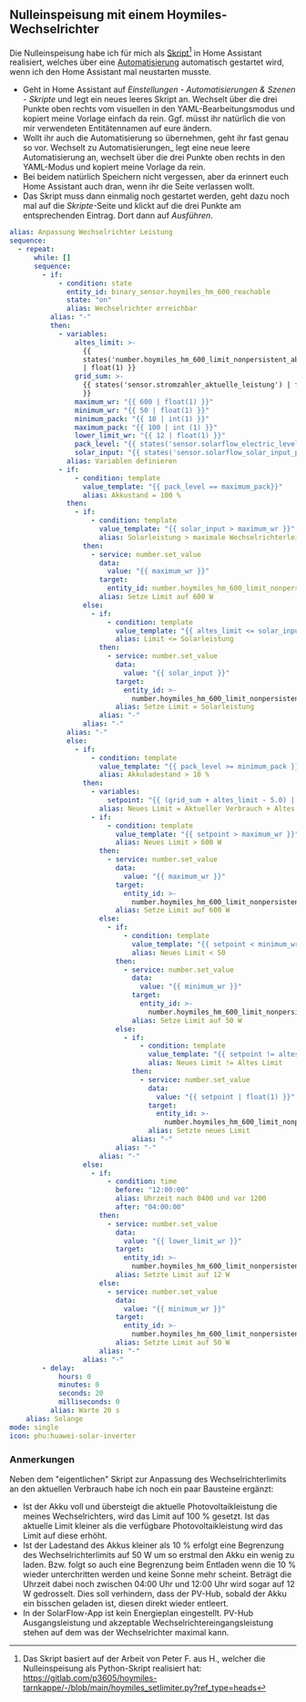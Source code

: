 ## Nulleinspeisung mit einem Hoymiles-Wechselrichter
Die Nulleinspeisung habe ich für mich als [Skript](script.yaml)[^1] in Home Assistant realisiert, welches über eine [Automatisierung](automation.yaml) automatisch gestartet wird, wenn ich den Home Assistant mal neustarten musste.
+ Geht in Home Assistant auf _Einstellungen_ - _Automatisierungen & Szenen_ - _Skripte_ und legt ein neues leeres Skript an. Wechselt über die drei Punkte oben rechts vom visuellen in den YAML-Bearbeitungsmodus und kopiert meine Vorlage einfach da rein. Ggf. müsst ihr natürlich die von mir verwendeten Entitätennamen auf eure ändern.
+ Wollt ihr auch die Automatisierung so übernehmen, geht ihr fast genau so vor. Wechselt zu Automatisierungen_ legt eine neue leere Automatisierung an, wechselt über die drei Punkte oben rechts in den YAML-Modus und kopiert meine Vorlage da rein.
+ Bei beidem natürlich Speichern nicht vergessen, aber da erinnert euch Home Assistant auch dran, wenn ihr die Seite verlassen wollt.
+ Das Skript muss dann einmalig noch gestartet werden, geht dazu noch mal auf die _Skripte_-Seite und klickt auf die drei Punkte am entsprechenden Eintrag. Dort dann auf _Ausführen_.
```yaml
alias: Anpassung Wechselrichter Leistung
sequence:
  - repeat:
      while: []
      sequence:
        - if:
            - condition: state
              entity_id: binary_sensor.hoymiles_hm_600_reachable
              state: "on"
              alias: Wechselrichter erreichbar
          alias: "-"
          then:
            - variables:
                altes_limit: >-
                  {{
                  states('number.hoymiles_hm_600_limit_nonpersistent_absolute')
                  | float(1) }}
                grid_sum: >-
                  {{ states('sensor.stromzahler_aktuelle_leistung') | float(1)
                  }}
                maximum_wr: "{{ 600 | float(1) }}"
                minimum_wr: "{{ 50 | float(1) }}"
                minimum_pack: "{{ 10 | int(1) }}"
                maximum_pack: "{{ 100 | int (1) }}"
                lower_limit_wr: "{{ 12 | float(1) }}"
                pack_level: "{{ states('sensor.solarflow_electric_level') | int(1) }}"
                solar_input: "{{ states('sensor.solarflow_solar_input_power') | float(1) }}"
              alias: Variablen definieren
            - if:
                - condition: template
                  value_template: "{{ pack_level == maximum_pack}}"
                  alias: Akkustand = 100 %
              then:
                - if:
                    - condition: template
                      value_template: "{{ solar_input > maximum_wr }}"
                      alias: Solarleistung > maximale Wechselrichterleistung
                  then:
                    - service: number.set_value
                      data:
                        value: "{{ maximum_wr }}"
                      target:
                        entity_id: number.hoymiles_hm_600_limit_nonpersistent_absolute
                      alias: Setze Limit auf 600 W
                  else:
                    - if:
                        - condition: template
                          value_template: "{{ altes_limit <= solar_input}}"
                          alias: Limit <= Solarleistung
                      then:
                        - service: number.set_value
                          data:
                            value: "{{ solar_input }}"
                          target:
                            entity_id: >-
                              number.hoymiles_hm_600_limit_nonpersistent_absolute
                          alias: Setze Limit = Solarleistung
                      alias: "-"
                  alias: "-"
              alias: "-"
              else:
                - if:
                    - condition: template
                      value_template: "{{ pack_level >= minimum_pack }}"
                      alias: Akkuladestand > 10 %
                  then:
                    - variables:
                        setpoint: "{{ (grid_sum + altes_limit - 5.0) | float(1) }}"
                      alias: Neues Limit = Aktueller Verbrauch + Altes Limit - 5
                    - if:
                        - condition: template
                          value_template: "{{ setpoint > maximum_wr }}"
                          alias: Neues Limit > 600 W
                      then:
                        - service: number.set_value
                          data:
                            value: "{{ maximum_wr }}"
                          target:
                            entity_id: >-
                              number.hoymiles_hm_600_limit_nonpersistent_absolute
                          alias: Setze Limit auf 600 W
                      else:
                        - if:
                            - condition: template
                              value_template: "{{ setpoint < minimum_wr}}"
                              alias: Neues Limit < 50
                          then:
                            - service: number.set_value
                              data:
                                value: "{{ minimum_wr }}"
                              target:
                                entity_id: >-
                                  number.hoymiles_hm_600_limit_nonpersistent_absolute
                              alias: Setze Limit auf 50 W
                          else:
                            - if:
                                - condition: template
                                  value_template: "{{ setpoint != altes_limit }}"
                                  alias: Neues Limit != Altes Limit
                              then:
                                - service: number.set_value
                                  data:
                                    value: "{{ setpoint | float(1) }}"
                                  target:
                                    entity_id: >-
                                      number.hoymiles_hm_600_limit_nonpersistent_absolute
                                  alias: Setzte neues Limit
                              alias: "-"
                          alias: "-"
                      alias: "-"
                  else:
                    - if:
                        - condition: time
                          before: "12:00:00"
                          alias: Uhrzeit nach 0400 und vor 1200
                          after: "04:00:00"
                      then:
                        - service: number.set_value
                          data:
                            value: "{{ lower_limit_wr }}"
                          target:
                            entity_id: >-
                              number.hoymiles_hm_600_limit_nonpersistent_absolute
                          alias: Setzte Limit auf 12 W
                      else:
                        - service: number.set_value
                          data:
                            value: "{{ minimum_wr }}"
                          target:
                            entity_id: >-
                              number.hoymiles_hm_600_limit_nonpersistent_absolute
                          alias: Setzte Limit auf 50 W
                      alias: "-"
                  alias: "-"
        - delay:
            hours: 0
            minutes: 0
            seconds: 20
            milliseconds: 0
          alias: Warte 20 s
    alias: Solange
mode: single
icon: phu:huawei-solar-inverter
```
### Anmerkungen
Neben dem "eigentlichen" Skript zur Anpassung des Wechselrichterlimits an den aktuellen Verbrauch habe ich noch ein paar Bausteine ergänzt:
+ Ist der Akku voll und übersteigt die aktuelle Photovoltaikleistung die meines Wechselrichters, wird das Limit auf 100 % gesetzt. Ist das aktuelle Limit kleiner als die verfügbare Photovoltaikleistung wird das Limit auf diese erhöht.
+ Ist der Ladestand des Akkus kleiner als 10 % erfolgt eine Begrenzung des Wechselrichterlimits auf 50 W um so erstmal den Akku ein wenig zu laden. Bzw. folgt so auch eine Begrenzung beim Entladen wenn die 10 % wieder unterchritten werden und keine Sonne mehr scheint. Beträgt die Uhrzeit dabei noch zwischen 04:00 Uhr und 12:00 Uhr wird sogar auf 12 W gedrosselt. Dies soll verhindern, dass der PV-Hub, sobald der Akku ein bisschen geladen ist, diesen direkt wieder entleert.
+ In der SolarFlow-App ist kein Energieplan eingestellt. PV-Hub Ausgangsleistung und akzeptable Wechselrichtereingangsleistung stehen auf dem was der Wechselrichter maximal kann.
[^1]: Das Skript basiert auf der Arbeit von Peter F. aus H., welcher die Nulleinspeisung als Python-Skript realisiert hat: https://gitlab.com/p3605/hoymiles-tarnkappe/-/blob/main/hoymiles_setlimiter.py?ref_type=heads
